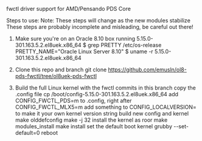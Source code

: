 fwctl driver support for AMD/Pensando PDS Core


Steps to use:
    Note:
	These steps will change as the new modules stabilize
	These steps are probably incomplete and misleading,
	be careful out there!

1. Make sure you're on an Oracle 8.10 box running 5.15.0-301.163.5.2.el8uek.x86_64
	$ grep PRETTY /etc/os-release
	PRETTY_NAME="Oracle Linux Server 8.10"
	$ uname -r
	5.15.0-301.163.5.2.el8uek.x86_64

2. Clone this repo and branch
	git clone https://github.com/emusln/ol8-pds-fwctl/tree/ol8uek-pds-fwctl

3. Build the full Linux kernel with the fwctl commits in this branch
    copy the .config file
	cp /boot/config-5.15.0-301.163.5.2.el8uek.x86_64
    add CONFIG_FWCTL_PDS=m to .config, right after CONFIG_FWCTL_MLX5=m
    add something to CONFIG_LOCALVERSION= to make it your own kernel version string
    build new config and kernel
	make olddefconfig
	make -j 32
    install the kernel as roor
	make modules_install
	make install
    set the default boot kernel
    	grubby --set-default=0
    reboot

